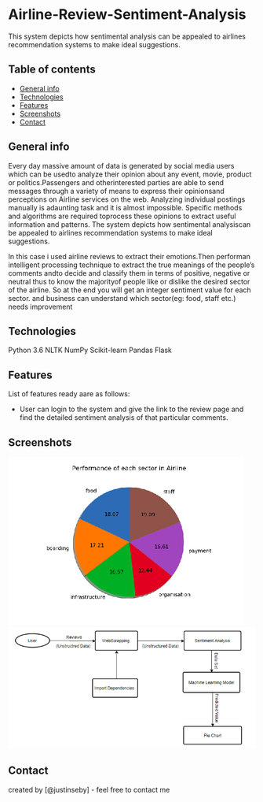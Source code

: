 # Airline-Review-Sentiment-Analysis
This system depicts how sentimental analysis can be appealed to airlines recommendation systems to make ideal suggestions.


## Table of contents
* [General info](#general-info)
* [Technologies](#technologies)
* [Features](#features)
* [Screenshots](#screenshots)
* [Contact](#contact)


## General info
Every  day  massive  amount  of  data  is  generated  by  social  media  users  which  can  be  usedto  analyze  their  opinion  about  any  event,  movie,  product  or  politics.Passengers  and  otherinterested parties are able to send messages through a variety of means to express their opinionsand perceptions on Airline services on the web.  Analyzing individual postings manually is adaunting task and it is almost impossible.  Specific methods and algorithms are required toprocess these opinions to extract useful information and patterns. The system depicts how sentimental analysiscan be appealed to airlines recommendation systems to make ideal suggestions.

In this case i used airline reviews to extract their emotions.Then performan intelligent processing technique to extract the true meanings of the people’s comments andto decide and classify them in terms of positive, negative or neutral thus to know the majorityof people like or dislike the desired sector of the airline. So at the end you will get an integer sentiment value for each sector. and business can understand which sector(eg: food, staff etc.) needs improvement


## Technologies
 Python 3.6
 NLTK
 NumPy
 Scikit-learn
 Pandas 
 Flask


  ## Features
List of features ready aare as follows:
* User can login to the system and give the link to the  review page and find the detailed sentiment analysis of that particular comments.


## Screenshots
![Example screenshot](./op.png)
![Example screenshot](./s.png)

## Contact
created by [@justinseby] - feel free to contact me

